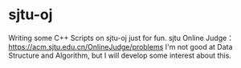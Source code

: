 # sjtu-oj
Writing some C++ Scripts on sjtu-oj just for fun.
sjtu Online Judge：https://acm.sjtu.edu.cn/OnlineJudge/problems
I'm not good at Data Structure and Algorithm, but I will develop some interest about this.
